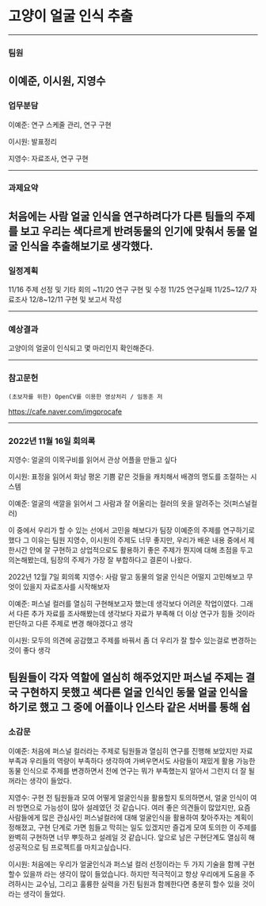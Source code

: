 # 고양이 얼굴 인식 추출
------------------------
### 팀원

이예준, 이시원, 지영수
------------------------
### 업무분담
이예준: 연구 스케줄 관리, 연구 구현

이시원: 발표정리

지영수: 자료조사, 연구 구현

------------------------
### 과제요약
처음에는 사람 얼굴 인식을 연구하려다가 다른 팀들의 주제를 보고
우리는 색다르게 반려동물의 인기에 맞춰서 동물 얼굴 인식을 추출해보기로
생각했다.
------------------------
### 일정계획
11/16 주제 선정 및 기타 회의
~11/20 연구 구현 및 수정
11/25 연구실패
11/25~12/7 자료조사
12/8~12/11 구현 및 보고서 작성

------------------------
### 예상결과
고양이의 얼굴이 인식되고 몇 마리인지 확인해준다.

------------------------
### 참고문헌
	(초보자를 위한) OpenCV를 이용한 영상처리 / 임동훈 저
  https://cafe.naver.com/imgprocafe
  
------------------------
### 2022년 11월 16일 회의록
지영수: 얼굴의 이목구비를 읽어서 관상 어플을 만들고 싶다

이시원: 표정을 읽어서 화남 평온 기쁨 같은 것들을 캐치해서 배경의 명도를 조절하는 시스템

이예준: 얼굴의 색깔을 읽어서 그 사람과 잘 어울리는 컬러의 옷을 알려주는 것(퍼스널컬러)

이 중에서 우리가 할 수 있는 선에서 고민을 해보다가 팀장 이예준의 주제를 연구하기로 했다
그 이유는 팀원 지영수, 이시원의 주제도 너무 좋지만,
우리가 배운 내용 중에서 제한시간 안에 잘 구현하고 상업적으로도
활용하기 좋은 주제가 뭔지에 대해 초점을 두고 의논해봤는데,
팀장의 주제가 가장 잘 부합하다고 결론이 나왔다.

2022년 12월 7일 회의록
지영수: 사람 말고 동물의 얼굴 인식은 어떨지 고민해보고 무엇이
있을지 자료조사를 시작해보자

이예준: 퍼스널 컬러를 열심히 구현해보고자 했는데 생각보다 어려운 작업이였다.
그래서 다른 추가 자료를 조사해봤는데 생각보다 자료가 부족해 더 이상 연구가 힘들 것이라 판단하고
다른 주제로 변경 해야겠다고 생각

이시원: 모두의 의견에 공감했고 주제를 바꿔서 좀 더 우리가 잘 할수 있는걸로 변경하는 것이 좋다 생각

팀원들이 각자 역할에 열심히 해주었지만 퍼스널 주제는 결국 구현하지 못했고 색다른 얼굴 인식인
동물 얼굴 인식을 하기로 했고 그 중에 어플이나 인스타 같은 서버를 통해 쉽
------------------------
### 소감문
이예준: 처음에 퍼스널 컬러라는 주제로 팀원들과 열심히 연구를 진행해 보았지만 자료부족과 우리들의 역량이
부족하다 생각하여 가벼우면서도 사람들이 재밌게 활용 가능한 동물 인식으로 주제를 변경하면서
전에 연구는 뭐가 부족했는지 알아서 그런지 더 잘 될꺼라는 생각이 들었다.

지영수: 구현 전 팀원들과 모여 어떻게 얼굴인식을 활용할지 토의하면서, 
얼굴 인식이 여러 방면으로 가능성이 많아 설레였던 것 같습니다.
여러 좋은 의견들이 많았지만, 요즘 사람들에게 많은 관심사인 퍼스널컬러에 대해 얼굴인식을 활용하여 찾아주자는 계획이 정해졌고,
구현 단계로 가면 힘들고 막히는 일도 있겠지만 즐겁게 모여 토의한 이 주제를 완벽히 구현하면 너무 뿌듯하고 설레일 것 같습니다.
앞으로 남은 구현단계도 열심히 해 성공적으로 팀 프로젝트를 마치고싶습니다.

이시원: 처음에는 우리가 얼굴인식과 퍼스널 컬러 선정이라는 
두 가지 기술을 함께 구현할수 있을까 라는 생각이 많이 들었습니다. 
하지만 적극적이고 항상 우리에게 도움을 주려하시는 교수님, 
그리고 훌륭한 실력을 가진 팀원과 함께한다면 충분히 할수 있을 것이라는 생각이 들었다.
